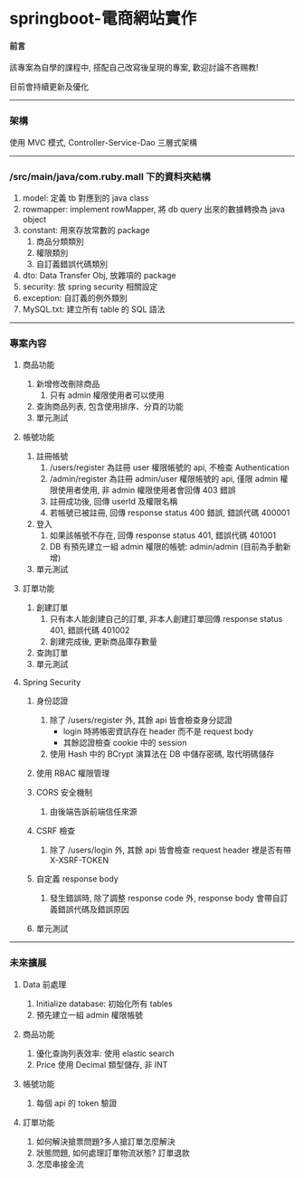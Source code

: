 # springboot-電商網站實作

#### 前言

該專案為自學的課程中, 搭配自己改寫後呈現的專案, 歡迎討論不吝赐教!

目前會持續更新及優化

---

### 架構

使用 MVC 模式, Controller-Service-Dao 三層式架構

---

### /src/main/java/com.ruby.mall 下的資料夾結構

1. model: 定義 tb 對應到的 java class
2. rowmapper: implement rowMapper, 將 db query 出來的數據轉換為 java object
3. constant: 用來存放常數的 package
   1. 商品分類類別
   2. 權限類別
   3. 自訂義錯誤代碼類別
4. dto: Data Transfer Obj, 放雜項的 package
5. security: 放 spring security 相關設定
6. exception: 自訂義的例外類別
7. MySQL.txt: 建立所有 table 的 SQL 語法

---

### 專案內容

1. 商品功能

   1. 新增修改刪除商品
      1. 只有 admin 權限使用者可以使用
   2. 查詢商品列表, 包含使用排序、分頁的功能
   3. 單元測試
2. 帳號功能

   1. 註冊帳號
      1. /users/register 為註冊 user 權限帳號的 api, 不檢查 Authentication
      2. /admin/register 為註冊 admin/user 權限帳號的 api, 僅限 admin 權限使用者使用, 非 admin 權限使用者會回傳 403 錯誤
      3. 註冊成功後, 回傳 userId 及權限名稱
      4. 若帳號已被註冊, 回傳 response status 400 錯誤, 錯誤代碼 400001
   2. 登入
      1. 如果該帳號不存在, 回傳 response status 401, 錯誤代碼 401001
      2. DB 有預先建立一組 admin 權限的帳號: admin/admin (目前為手動新增)
   3. 單元測試
3. 訂單功能

   1. 創建訂單
      1. 只有本人能創建自己的訂單, 非本人創建訂單回傳 response status 401, 錯誤代碼 401002
      2. 創建完成後, 更新商品庫存數量
   2. 查詢訂單
   3. 單元測試
4. Spring Security

   1. 身份認證

      1. 除了 /users/register 外, 其餘 api 皆會檢查身分認證
         * login 時將帳密資訊存在 header 而不是 request body
         * 其餘認證檢查 cookie 中的 session
      2. 使用 Hash 中的 BCrypt 演算法在 DB 中儲存密碼, 取代明碼儲存
   2. 使用 RBAC 權限管理
   3. CORS 安全機制

      1. 由後端告訴前端信任來源
   4. CSRF 檢查

      1. 除了 /users/login 外, 其餘 api 皆會檢查 request header 裡是否有帶 X-XSRF-TOKEN
   5. 自定義 response body

      1. 發生錯誤時, 除了調整 response code 外, response body 會帶自訂義錯誤代碼及錯誤原因
   6. 單元測試

---

### 未來擴展

1. Data 前處理

   1. Initialize database: 初始化所有 tables
   2. 預先建立一組 admin 權限帳號
2. 商品功能

   1. 優化查詢列表效率: 使用 elastic search
   2. Price 使用 Decimal 類型儲存, 非 INT
3. 帳號功能

   1. 每個 api 的 token 驗證
4. 訂單功能

   1. 如何解決搶票問題?多人搶訂單怎麼解決
   2. 狀態問題, 如何處理訂單物流狀態? 訂單退款
   3. 怎麼串接金流
